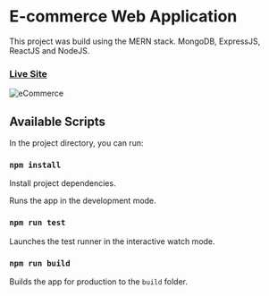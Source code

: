 # E-commerce Web Application

This project was build using the MERN stack. MongoDB, ExpressJS, ReactJS and NodeJS.

### [Live Site](/)

![eCommerce](https://ibb.co/pbjMjr2)

## Available Scripts

In the project directory, you can run:

### `npm install`

Install project dependencies.

Runs the app in the development mode.

### `npm run test`

Launches the test runner in the interactive watch mode.

### `npm run build`

Builds the app for production to the `build` folder.
